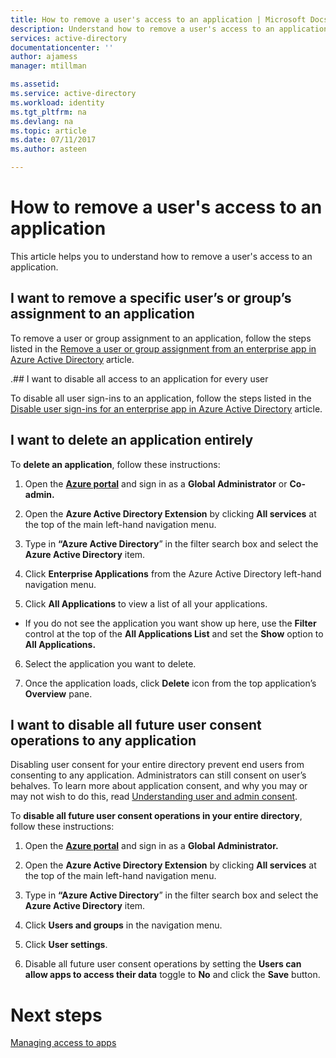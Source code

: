 ```yaml
---
title: How to remove a user's access to an application | Microsoft Docs
description: Understand how to remove a user's access to an application
services: active-directory
documentationcenter: ''
author: ajamess
manager: mtillman

ms.assetid:
ms.service: active-directory
ms.workload: identity
ms.tgt_pltfrm: na
ms.devlang: na
ms.topic: article
ms.date: 07/11/2017
ms.author: asteen

---
```


# How to remove a user's access to an application

This article helps you to understand how to remove a user's access to an application.

## I want to remove a specific user’s or group’s assignment to an application

To remove a user or group assignment to an application, follow the steps listed in the [Remove a user or group assignment from an enterprise app in Azure Active Directory](https://docs.microsoft.com/azure/active-directory/active-directory-coreapps-remove-assignment-azure-portal) article.

.## I want to disable all access to an application for every user

To disable all user sign-ins to an application, follow the steps listed in the [Disable user sign-ins for an enterprise app in Azure Active Directory](https://docs.microsoft.com/azure/active-directory/active-directory-coreapps-disable-app-azure-portal) article.

## I want to delete an application entirely

To **delete an application**, follow these instructions:

1.  Open the [**Azure portal**](https://portal.azure.com/) and sign in as a **Global Administrator** or **Co-admin.**

2.  Open the **Azure Active Directory Extension** by clicking **All services** at the top of the main left-hand navigation menu.

3.  Type in **“Azure Active Directory**” in the filter search box and select the **Azure Active Directory** item.

4.  Click **Enterprise Applications** from the Azure Active Directory left-hand navigation menu.

5.  Click **All Applications** to view a list of all your applications.

   * If you do not see the application you want show up here, use the **Filter** control at the top of the **All Applications List** and set the **Show** option to **All Applications.**

6.  Select the application you want to delete.

7.  Once the application loads, click **Delete** icon from the top application’s **Overview** pane.

## I want to disable all future user consent operations to any application

Disabling user consent for your entire directory prevent end users from consenting to any application. Administrators can still consent on user’s behalves. To learn more about application consent, and why you may or may not wish to do this, read [Understanding user and admin consent](https://docs.microsoft.com/azure/active-directory/develop/active-directory-devhowto-multi-tenant-overview#understanding-user-and-admin-consent).

To **disable all future user consent operations in your entire directory**, follow these instructions:

1.  Open the [**Azure portal**](https://portal.azure.com/) and sign in as a **Global Administrator.**

2.  Open the **Azure Active Directory Extension** by clicking **All services** at the top of the main left-hand navigation menu.

3.  Type in **“Azure Active Directory**” in the filter search box and select the **Azure Active Directory** item.

4.  Click **Users and groups** in the navigation menu.

5.  Click **User settings**.

6.  Disable all future user consent operations by setting the **Users can allow apps to access their data** toggle to **No** and click the **Save** button.


# Next steps
[Managing access to apps](active-directory-managing-access-to-apps.md)
